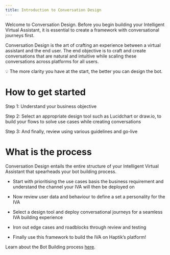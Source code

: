 ```yaml
---
title: Introduction to Conversation Design
---
```


Welcome to Conversation Design. Before you begin building your Intelligent Virtual Assistant, it is essential to create a framework with conversational journeys first. 

Conversation Design is the art of crafting an experience between a virtual assistant and the end user. The end objective is to craft and create conversations that are natural and intuitive while scaling these conversations across platforms for all users. 

💡 The more clarity you have at the start, the better you can design the bot. 

# How to get started

Step 1: Understand your business objective

Step 2: Select an appropriate design tool such as Lucidchart or draw.io, to build your flows to solve use cases while creating conversations

Step 3: And finally, review using various guidelines and go-live

# What is the process

Conversation Design entails the entire structure of your Intelligent Virtual Assistant that spearheads your bot building process.

- Start with prioritising the use cases basis the business requirement and understand the channel your IVA will then be deployed on

- Now review user data and behaviour to define a set a personality for the IVA

- Select a design tool and deploy conversational journeys for a seamless IVA building experience

- Iron out edge cases and roadblocks through review and testing

- Finally use this framework to build the IVA on Haptik’s platform!
 
Learn about the Bot Building process [here](https://docs.haptik.ai/bot-builder/basic/introduction).
